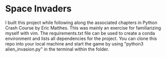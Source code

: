 # Space Invaders

I built this project while following along the associated chapters in Python Crash Course by Eric Matthes. This was mainly an exercise for familiarizing myself with vim. The requirements.txt file can be used to create a conda environment and lists all dependencies for the project. You can clone this repo into your local machine and start the game by using "python3 alien_invasion.py" in the terminal within the folder. 

